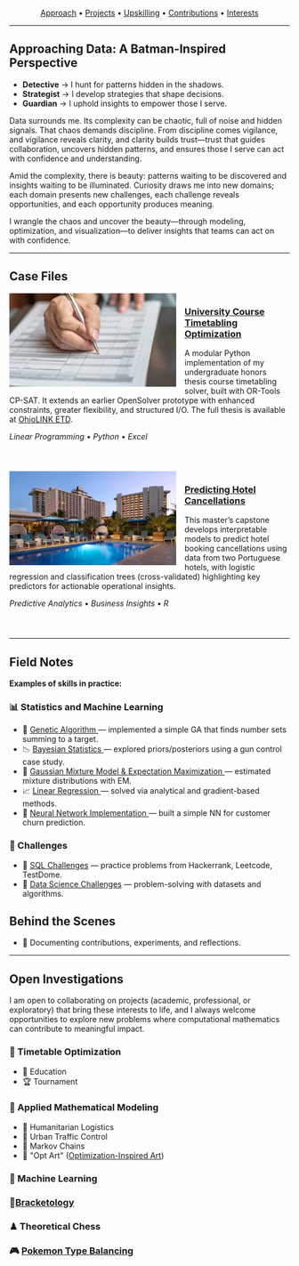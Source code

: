 <p align="center">
  <a href="#approaching-data-a-batman-inspired-perspective">Approach</a> • 
  <a href="#case-files">Projects</a> • 
  <a href="#field-notes">Upskilling</a> • 
  <a href="#behind-the-scenes">Contributions</a> • 
  <a href="#open-investigations">Interests</a>
</p>

<hr>

<section>
  <h2 id="approaching-data-a-batman-inspired-perspective">Approaching Data: A Batman-Inspired Perspective</h2>

  <ul>
    <li><strong>Detective</strong> &rarr; I hunt for patterns hidden in the shadows.</li>
    <li><strong>Strategist</strong> &rarr; I develop strategies that shape decisions.</li>
    <li><strong>Guardian</strong> &rarr; I uphold insights to empower those I serve.</li>
  </ul>

  <p>
    Data surrounds me. Its complexity can be chaotic, full of noise and hidden signals.
    That chaos demands discipline. From discipline comes vigilance, and vigilance reveals
    clarity, and clarity builds trust—trust that guides collaboration, uncovers hidden
    patterns, and ensures those I serve can act with confidence and understanding.
  </p>

  <p>
    Amid the complexity, there is beauty: patterns waiting to be discovered and insights
    waiting to be illuminated. Curiosity draws me into new domains; each domain presents
    new challenges, each challenge reveals opportunities, and each opportunity produces
    meaning.
  </p>

  <p>
    I wrangle the chaos and uncover the beauty—through modeling, optimization, and
    visualization—to deliver insights that teams can act on with confidence.
  </p>
</section>

<hr>

<section>
  <h2 id="case-files">Case Files</h2>

  <article style="overflow:auto; margin-bottom:40px;">
    <img src="/Images/Portfolio_Projects_UCT.jpg" 
         width="300" 
         style="float:left; margin-right:15px; margin-bottom:10px;" 
         alt="UCT Image Preview" />

  <div>
    <h3>
      <a href="https://github.com/acalderhead/university-course-timetabling">
        University Course Timetabling Optimization
      </a>
    </h3>
    <p>
      A modular Python implementation of my undergraduate honors thesis course timetabling solver, 
      built with OR-Tools CP-SAT. It extends an earlier OpenSolver prototype with enhanced constraints, 
      greater flexibility, and structured I/O. The full thesis is available at 
      <a href="http://rave.ohiolink.edu/etdc/view?acc_num=ma1715693054143423">OhioLINK ETD</a>.
    </p>
    <p><em>Linear Programming</em> • <em>Python</em> • <em>Excel</em></p>
  </div>
  </article>

  <article style="overflow:auto; margin-bottom:40px;">
    <img src="/Images/Portfolio_Projects_PHC.jpg" 
         width="300" 
         style="float:left; margin-right:15px; margin-bottom:10px;" 
         alt="PHC Image Preview" />

  <div>
    <h3>
      <a href="https://github.com/acalderhead/predicting-hotel-cancellations">
        Predicting Hotel Cancellations
      </a>
    </h3>
    <p>
      This master’s capstone develops interpretable models to predict hotel booking cancellations 
      using data from two Portuguese hotels, with logistic regression and classification trees 
      (cross-validated) highlighting key predictors for actionable operational insights.
    </p>
    <p><em>Predictive Analytics</em> • <em>Business Insights</em> • <em>R</em></p>
  </div>
  </article>
</section>

<hr>

<section>
  <h2 id="field-notes">Field Notes</h2>
  <p><strong>Examples of skills in practice:</strong></p>

  <h3>📊 Statistics and Machine Learning</h3>
  <ul>
    <li>
      🧬 <a href="https://github.com/archd3sai/Statistical-Methods/blob/master/genetic-algorithm.ipynb">
        Genetic Algorithm
      </a> — implemented a simple GA that finds number sets summing to a target.
    </li>
    <li>
      📉 <a href="https://github.com/archd3sai/Statistical-Methods/blob/master/Bayesian%20Statistics.ipynb">
        Bayesian Statistics
      </a> — explored priors/posteriors using a gun control case study.
    </li>
    <li>
      🔀 <a href="https://github.com/archd3sai/Statistical-Methods/blob/master/GMM-EM.ipynb">
        Gaussian Mixture Model & Expectation Maximization
      </a> — estimated mixture distributions with EM.
    </li>
    <li>
      📈 <a href="https://github.com/archd3sai/Statistical-Methods/blob/master/Linear%20Regression.ipynb">
        Linear Regression
      </a> — solved via analytical and gradient-based methods.
    </li>
    <li>
      🤖 <a href="https://github.com/archd3sai/Statistical-Methods/blob/master/NN%20Implementation.ipynb">
        Neural Network Implementation
      </a> — built a simple NN for customer churn prediction.
    </li>
  </ul>

  <h3>🧩 Challenges</h3>
  <ul>
    <li>💾 <a href="https://github.com/archd3sai/SQL">SQL Challenges</a> — practice problems from Hackerrank, Leetcode, TestDome.</li>
    <li>📐 <a href="https://github.com/archd3sai/DS-Challenges">Data Science Challenges</a> — problem-solving with datasets and algorithms.</li>
  </ul>
</section>

<section>
  <h2 id="behind-the-scenes">Behind the Scenes</h2>
  <ul>
    <li>📝 Documenting contributions, experiments, and reflections.</li>
  </ul>
</section>

<hr>

<section>
  <h2 id="open-investigations">Open Investigations</h2>

  <p>
    I am open to collaborating on projects (academic, professional, or exploratory) 
    that bring these interests to life, and I always welcome opportunities to 
    explore new problems where computational mathematics can contribute to meaningful impact.
  </p>

  <h3>📅 Timetable Optimization</h3>
  <ul>
    <li>🏫 Education</li>
    <li>🏆 Tournament</li>
  </ul>
  <h3>📐 Applied Mathematical Modeling</h3>
  <ul>
    <li>🚚 Humanitarian Logistics</li>
    <li>🚦 Urban Traffic Control</li>
    <li>🔄 Markov Chains</li>
    <li>🎨 "Opt Art" (<a href="https://www.jstor.org/stable/j.ctvh8qxtt">Optimization-Inspired Art</a>)</li>
  </ul>
  <h3>🤖 Machine Learning</h3>
  <h3>🏀<a href="https://www.researchgate.net/publication/228435078_Bracketology_How_can_math_help">Bracketology</a></h3>
  <h3>♟ Theoretical Chess</h3>
  <h3>🎮 <a href="https://www.youtube.com/watch?v=f4OY4qhCI04">Pokemon Type Balancing</a></h3>
</section>
